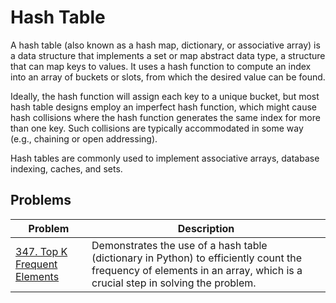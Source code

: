 # Hash Table

A hash table (also known as a hash map, dictionary, or associative array) is a data structure that implements a set or map abstract data type, a structure that can map keys to values. It uses a hash function to compute an index into an array of buckets or slots, from which the desired value can be found.

Ideally, the hash function will assign each key to a unique bucket, but most hash table designs employ an imperfect hash function, which might cause hash collisions where the hash function generates the same index for more than one key. Such collisions are typically accommodated in some way (e.g., chaining or open addressing).

Hash tables are commonly used to implement associative arrays, database indexing, caches, and sets.

## Problems

| Problem                                                                   | Description                                                                                                                                                                        |
| ------------------------------------------------------------------------- | ---------------------------------------------------------------------------------------------------------------------------------------------------------------------------------- |
| [347. Top K Frequent Elements](./../problems/0347-top-k-frequent-elements/README.md) | Demonstrates the use of a hash table (dictionary in Python) to efficiently count the frequency of elements in an array, which is a crucial step in solving the problem. |
